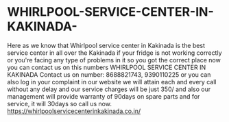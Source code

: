 # WHIRLPOOL-SERVICE-CENTER-IN-KAKINADA-
Here as we know that Whirlpool service center in Kakinada is the best service center in all over the Kakinada if your fridge is not working correctly or you're facing any type of problems in it so you got the correct place now you can contact us on this numbers  WHIRLPOOL SERVICE CENTER IN KAKINADA Contact us on number: 8688821743, 9390110225   or you can also log in your complaint in our website we will attain each and every call without any delay and our service charges will be just 350/ and also our management will provide warranty of 90days on spare parts and for service, it will 30days so call us now. https://whirlpoolservicecenterinkakinada.co.in/
